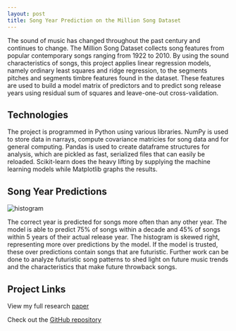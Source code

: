 ```yaml
---
layout: post
title: Song Year Prediction on the Million Song Dataset
---
```


The sound of music has changed throughout the past century and continues
to change. The Million Song Dataset collects song features from popular
contemporary songs ranging from 1922 to 2010. By using the sound characteristics of songs, this project applies linear regression models, namely ordinary
least squares and ridge regression, to the segments pitches and segments timbre
features found in the dataset. These features are used to build a model matrix
of predictors and to predict song release years using residual sum of squares
and leave-one-out cross-validation. 

<h2>Technologies</h2>
The project is programmed in Python using various libraries. NumPy is used to store data in narrays, compute covariance matricies for song data and for general computing. Pandas is used to create dataframe structures for analysis, which are pickled as fast, serialized files that can easily be reloaded. Scikit-learn does the heavy lifting by supplying the machine learning models while Matplotlib graphs the results.

<h2>Song Year Predictions</h2>
<img src="https://danielfrentzel.github.io/static/hist.png" alt="histogram">

The correct year is predicted for songs more often than any other year. The model is able to predict 75% of songs within a decade and 45% of songs within 5 years of their actual release year. The histogram is skewed right, representing more over predictions by the model. If the model is trusted, these over predictions contain songs that are futuristic. Further work can be done to analyze futuristic song patterns to shed light on future music trends and the characteristics that make future throwback songs.

<h2>Project Links</h2>
<p>View my full research <a href="../static/MLSSpaper.pdf" target="_blank">paper</a></p>
<p>Check out the <a href="https://github.com/danielfrentzel/song-year-predictions-msd" target="_blank">GitHub repository</a></p>
